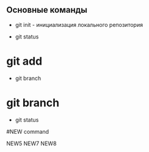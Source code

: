 ## Основные команды ##

* git init - инициализация локального репозитория

* git status

# git add
* git branch
# git branch

* git status

#NEW command

NEW5
NEW7
NEW8
